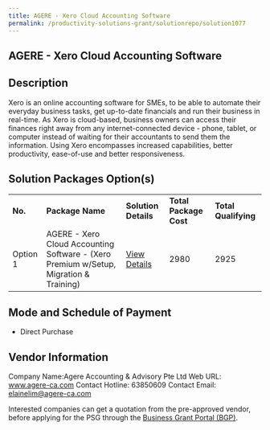 ```yaml
---
title: AGERE - Xero Cloud Accounting Software 
permalink: /productivity-solutions-grant/solutionrepo/solution1077
---
```


## AGERE - Xero Cloud Accounting Software

## Description

Xero is an online accounting software for SMEs, to be able to automate their everyday business tasks, get up-to-date financials and run their business in real-time. As Xero is cloud-based, business owners can access their finances right away from any internet-connected device - phone, tablet, or computer instead of waiting for their accountants to send them the information. Using Xero encompasses increased capabilities, better productivity, ease-of-use and better responsiveness.

## Solution Packages Option(s)

<table>
<tr>
<td><b>No.</b></td>
<td><b>Package Name</b></td>
<td><b>Solution Details</b></td>
<td><b>Total Package Cost</b></td>
<td><b>Total Qualifying</b></td>
</tr>
<tr>
<td>Option 1</td>
<td>AGERE - Xero Cloud Accounting Software  - (Xero Premium w/Setup, Migration & Training)</td>
<td><a href='https://www.gobusiness.gov.sg/images/psg/Desensitised_Agere_Annex_3_CR_wef_21_October_2021_Part_5.pdf'>View Details</a></td>
<td>2980</td>
<td>2925</td>
</tr>
</table>

## Mode and Schedule of Payment

 - Direct Purchase

## Vendor Information

 Company Name:Agere Accounting & Advisory Pte Ltd 
Web URL: www.agere-ca.com 
Contact Hotline: 63850609 
Contact Email: elainelim@agere-ca.com 


Interested companies can get a quotation from the pre-approved vendor, before applying for the PSG through the <a href='https://www.businessgrants.gov.sg/'>Business Grant Portal (BGP)</a>.
<script src="/jquery/resize-tables.js"></script>
